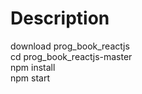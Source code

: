 # Description
download prog_book_reactjs <br/>
cd prog_book_reactjs-master <br/>
npm install <br/>
npm start

